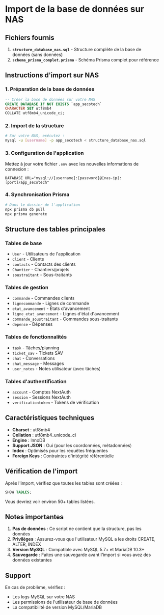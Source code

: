 # Import de la base de données sur NAS

## Fichiers fournis

1. **`structure_database_nas.sql`** - Structure complète de la base de données (sans données)
2. **`schema_prisma_complet.prisma`** - Schéma Prisma complet pour référence

## Instructions d'import sur NAS

### 1. Préparation de la base de données

```sql
-- Créer la base de données sur votre NAS
CREATE DATABASE IF NOT EXISTS `app_secotech` 
CHARACTER SET utf8mb4 
COLLATE utf8mb4_unicode_ci;
```

### 2. Import de la structure

```bash
# Sur votre NAS, exécutez :
mysql -u [username] -p app_secotech < structure_database_nas.sql
```

### 3. Configuration de l'application

Mettez à jour votre fichier `.env` avec les nouvelles informations de connexion :

```env
DATABASE_URL="mysql://[username]:[password]@[nas-ip]:[port]/app_secotech"
```

### 4. Synchronisation Prisma

```bash
# Dans le dossier de l'application
npx prisma db pull
npx prisma generate
```

## Structure des tables principales

### Tables de base
- `User` - Utilisateurs de l'application
- `Client` - Clients
- `contacts` - Contacts des clients
- `Chantier` - Chantiers/projets
- `soustraitant` - Sous-traitants

### Tables de gestion
- `commande` - Commandes clients
- `lignecommande` - Lignes de commande
- `etat_avancement` - États d'avancement
- `ligne_etat_avancement` - Lignes d'état d'avancement
- `commande_soustraitant` - Commandes sous-traitants
- `depense` - Dépenses

### Tables de fonctionnalités
- `task` - Tâches/planning
- `ticket_sav` - Tickets SAV
- `chat` - Conversations
- `chat_message` - Messages
- `user_notes` - Notes utilisateur (avec tâches)

### Tables d'authentification
- `account` - Comptes NextAuth
- `session` - Sessions NextAuth
- `verificationtoken` - Tokens de vérification

## Caractéristiques techniques

- **Charset** : utf8mb4
- **Collation** : utf8mb4_unicode_ci
- **Engine** : InnoDB
- **Support JSON** : Oui (pour les coordonnées, métadonnées)
- **Index** : Optimisés pour les requêtes fréquentes
- **Foreign Keys** : Contraintes d'intégrité référentielle

## Vérification de l'import

Après l'import, vérifiez que toutes les tables sont créées :

```sql
SHOW TABLES;
```

Vous devriez voir environ 50+ tables listées.

## Notes importantes

1. **Pas de données** : Ce script ne contient que la structure, pas les données
2. **Privilèges** : Assurez-vous que l'utilisateur MySQL a les droits CREATE, ALTER, INDEX
3. **Version MySQL** : Compatible avec MySQL 5.7+ et MariaDB 10.3+
4. **Sauvegarde** : Faites une sauvegarde avant l'import si vous avez des données existantes

## Support

En cas de problème, vérifiez :
- Les logs MySQL sur votre NAS
- Les permissions de l'utilisateur de base de données
- La compatibilité de version MySQL/MariaDB
